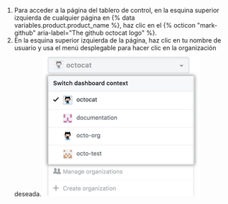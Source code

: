 1. Para acceder a la página del tablero de control, en la esquina superior izquierda de cualquier página en {% data variables.product.product_name %}, haz clic en el {% octicon "mark-github" aria-label="The github octocat logo" %}.
2. En la esquina superior izquierda de la página, haz clic en tu nombre de usuario y usa el menú desplegable para hacer clic en la organización deseada. ![Menú desplegable del interruptor de contexto del tablero de control que muestra diferentes opciones de organización](/assets/images/help/dashboard/dashboard-context-switcher.png)
